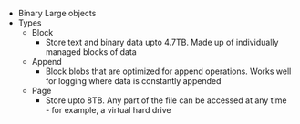 * Binary Large objects
* Types
	* Block
		* Store text and binary data upto 4.7TB. Made up of individually managed blocks of data
	* Append
		* Block blobs that are optimized for append operations. Works well for logging where data is constantly appended
	* Page
		* Store upto 8TB. Any part of the file can be accessed at any time - for example, a virtual hard drive